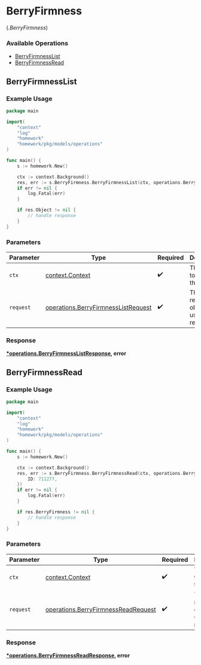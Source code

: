 # BerryFirmness
(*.BerryFirmness*)

### Available Operations

* [BerryFirmnessList](#berryfirmnesslist)
* [BerryFirmnessRead](#berryfirmnessread)

## BerryFirmnessList

### Example Usage

```go
package main

import(
	"context"
	"log"
	"homework"
	"homework/pkg/models/operations"
)

func main() {
    s := homework.New()

    ctx := context.Background()
    res, err := s.BerryFirmness.BerryFirmnessList(ctx, operations.BerryFirmnessListRequest{})
    if err != nil {
        log.Fatal(err)
    }

    if res.Object != nil {
        // handle response
    }
}
```

### Parameters

| Parameter                                                                                  | Type                                                                                       | Required                                                                                   | Description                                                                                |
| ------------------------------------------------------------------------------------------ | ------------------------------------------------------------------------------------------ | ------------------------------------------------------------------------------------------ | ------------------------------------------------------------------------------------------ |
| `ctx`                                                                                      | [context.Context](https://pkg.go.dev/context#Context)                                      | :heavy_check_mark:                                                                         | The context to use for the request.                                                        |
| `request`                                                                                  | [operations.BerryFirmnessListRequest](../../models/operations/berryfirmnesslistrequest.md) | :heavy_check_mark:                                                                         | The request object to use for the request.                                                 |


### Response

**[*operations.BerryFirmnessListResponse](../../models/operations/berryfirmnesslistresponse.md), error**


## BerryFirmnessRead

### Example Usage

```go
package main

import(
	"context"
	"log"
	"homework"
	"homework/pkg/models/operations"
)

func main() {
    s := homework.New()

    ctx := context.Background()
    res, err := s.BerryFirmness.BerryFirmnessRead(ctx, operations.BerryFirmnessReadRequest{
        ID: 711277,
    })
    if err != nil {
        log.Fatal(err)
    }

    if res.BerryFirmness != nil {
        // handle response
    }
}
```

### Parameters

| Parameter                                                                                  | Type                                                                                       | Required                                                                                   | Description                                                                                |
| ------------------------------------------------------------------------------------------ | ------------------------------------------------------------------------------------------ | ------------------------------------------------------------------------------------------ | ------------------------------------------------------------------------------------------ |
| `ctx`                                                                                      | [context.Context](https://pkg.go.dev/context#Context)                                      | :heavy_check_mark:                                                                         | The context to use for the request.                                                        |
| `request`                                                                                  | [operations.BerryFirmnessReadRequest](../../models/operations/berryfirmnessreadrequest.md) | :heavy_check_mark:                                                                         | The request object to use for the request.                                                 |


### Response

**[*operations.BerryFirmnessReadResponse](../../models/operations/berryfirmnessreadresponse.md), error**

